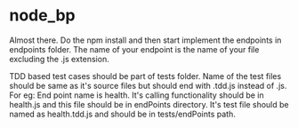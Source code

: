 # node_bp
Almost there.
Do the npm install and then start implement the endpoints in endpoints folder.
The name of your endpoint is the name of your file excluding the .js extension.


TDD based test cases should be part of tests folder.
Name of the test files should be same as it's source files but should end with .tdd.js instead of .js.
For eg: 
	End point name is health.
	It's calling functionality should be in health.js and this file should be in endPoints directory.
	It's test file should be named as health.tdd.js and should be in tests/endPoints path.

